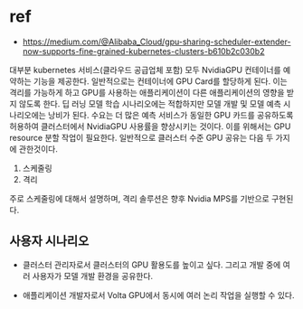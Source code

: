 
# ref 
- https://medium.com/@Alibaba_Cloud/gpu-sharing-scheduler-extender-now-supports-fine-grained-kubernetes-clusters-b610b2c030b2

대부분 kubernetes 서비스(클라우드 공급업체 포함) 모두 NvidiaGPU 컨테이너를 예약하는 기능을 제공한다. 일반적으로는 컨테이너에 GPU Card를 할당하게 된다. 이는 격리를 가능하게 하고 GPU를 사용하는 애플리케이션이 다른 애플리케이션의 영향을 받지 않도록 한다. 딥 러닝 모델 학습 시나리오에는 적합하지만 모델 개발 및 모델 예측 시나리오에는 낭비가 된다. 수요는 더 많은 예측 서비스가 동일한 GPU 카드를 공유하도록 허용하여 클러스터에서 NvidiaGPU 사용률을 향상시키는 것이다. 이를 위해서는 GPU resource 분할 작업이 필요한다. 일반적으로 클러스터 수준 GPU 공유는 다음 두 가지에 관한것이다.

1. 스케줄링
2. 격리

주로 스케줄링에 대해서 설명하며, 격리 솔루션은 향후 Nvidia MPS를 기반으로 구현된다.

## 사용자 시나리오

- 클러스터 관리자로서 클러스터의 GPU 활용도를 높이고 싶다. 그리고 개발 중에 여러 사용자가 모델 개발 환경을 공유한다.

- 애플리케이션 개발자로서 Volta GPU에서 동시에 여러 논리 작업을 실행할 수 있다.

